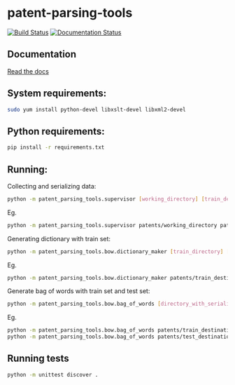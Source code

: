 patent-parsing-tools
====================

[![Build Status](https://travis-ci.org/pprzetacznik/patent-parsing-tools.svg?branch=master)](https://travis-ci.org/pprzetacznik/patent-parsing-tools)
[![Documentation Status](https://readthedocs.org/projects/patent-parsing-tools/badge/?version=latest)](https://patent-parsing-tools.readthedocs.io/en/latest/?badge=latest)

## Documentation

[Read the docs](https://patent-parsing-tools.readthedocs.io/en/latest/)

## System requirements:

```Bash
sudo yum install python-devel libxslt-devel libxml2-devel
```

## Python requirements:

```Bash
pip install -r requirements.txt
```

## Running:

Collecting and serializing data:
```Bash
python -m patent_parsing_tools.supervisor [working_directory] [train_destination] [test_destination] [year_from] [year_to]
```

Eg.
```Bash
python -m patent_parsing_tools.supervisor patents/working_directory patents/train_destination patents/test_destination 2014 2015
```

Generating dictionary with train set:
```Bash
python -m patent_parsing_tools.bow.dictionary_maker [train_directory] [max_parsed_patents] [dict_max_size] [dictionary_name]
```

Eg.
```Bash
python -m patent_parsing_tools.bow.dictionary_maker patents/train_destination 1000000000 4096 dictionary.txt
```

Generate bag of words with train set and test set:
```Bash
python -m patent_parsing_tools.bow.bag_of_words [directory_with_serialized_patents] [destination_directory] [dictionary.txt] [package_size > 1024]
```

Eg.
```Bash
python -m patent_parsing_tools.bow.bag_of_words patents/train_destination patents/final_dataset_train dictionary.txt 1048576
python -m patent_parsing_tools.bow.bag_of_words patents/test_destination patents/final_dataset_test dictionary.txt 1048576
```

## Running tests

```Bash
python -m unittest discover .
```
